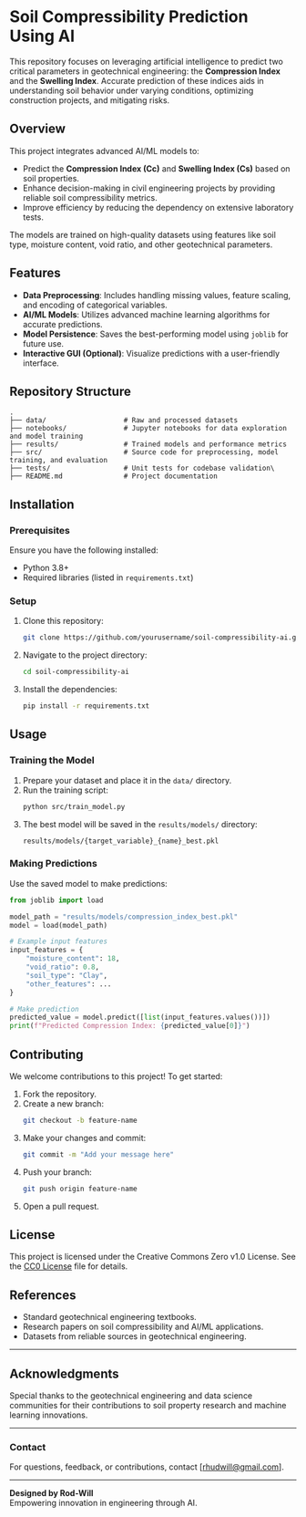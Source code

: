 # Soil Compressibility Prediction Using AI

This repository focuses on leveraging artificial intelligence to predict two critical parameters in geotechnical engineering: the **Compression Index** and the **Swelling Index**. Accurate prediction of these indices aids in understanding soil behavior under varying conditions, optimizing construction projects, and mitigating risks.

## Overview

This project integrates advanced AI/ML models to:

- Predict the **Compression Index (Cc)** and **Swelling Index (Cs)** based on soil properties.
- Enhance decision-making in civil engineering projects by providing reliable soil compressibility metrics.
- Improve efficiency by reducing the dependency on extensive laboratory tests.

The models are trained on high-quality datasets using features like soil type, moisture content, void ratio, and other geotechnical parameters.

## Features

- **Data Preprocessing**: Includes handling missing values, feature scaling, and encoding of categorical variables.
- **AI/ML Models**: Utilizes advanced machine learning algorithms for accurate predictions.
- **Model Persistence**: Saves the best-performing model using `joblib` for future use.
- **Interactive GUI (Optional)**: Visualize predictions with a user-friendly interface.

## Repository Structure

```plaintext
.
├── data/                   # Raw and processed datasets
├── notebooks/              # Jupyter notebooks for data exploration and model training
├── results/                # Trained models and performance metrics
├── src/                    # Source code for preprocessing, model training, and evaluation
├── tests/                  # Unit tests for codebase validation\
├── README.md               # Project documentation
```

## Installation

### Prerequisites

Ensure you have the following installed:

- Python 3.8+
- Required libraries (listed in `requirements.txt`)

### Setup

1. Clone this repository:
   ```bash
   git clone https://github.com/yourusername/soil-compressibility-ai.git
   ```

2. Navigate to the project directory:
   ```bash
   cd soil-compressibility-ai
   ```

3. Install the dependencies:
   ```bash
   pip install -r requirements.txt
   ```

## Usage

### Training the Model

1. Prepare your dataset and place it in the `data/` directory.
2. Run the training script:
   ```bash
   python src/train_model.py
   ```
3. The best model will be saved in the `results/models/` directory:
   ```plaintext
   results/models/{target_variable}_{name}_best.pkl
   ```

### Making Predictions

Use the saved model to make predictions:
```python
from joblib import load

model_path = "results/models/compression_index_best.pkl"
model = load(model_path)

# Example input features
input_features = {
    "moisture_content": 18,
    "void_ratio": 0.8,
    "soil_type": "Clay",
    "other_features": ...
}

# Make prediction
predicted_value = model.predict([list(input_features.values())])
print(f"Predicted Compression Index: {predicted_value[0]}")
```

## Contributing

We welcome contributions to this project! To get started:

1. Fork the repository.
2. Create a new branch:
   ```bash
   git checkout -b feature-name
   ```
3. Make your changes and commit:
   ```bash
   git commit -m "Add your message here"
   ```
4. Push your branch:
   ```bash
   git push origin feature-name
   ```
5. Open a pull request.

## License

This project is licensed under the Creative Commons Zero v1.0 License. See the [CC0 License](https://creativecommons.org/publicdomain/zero/1.0/) file for details.

## References

- Standard geotechnical engineering textbooks.
- Research papers on soil compressibility and AI/ML applications.
- Datasets from reliable sources in geotechnical engineering.

---
## Acknowledgments

Special thanks to the geotechnical engineering and data science communities for their contributions to soil property research and machine learning innovations.

---

### Contact

For questions, feedback, or contributions, contact [rhudwill@gmail.com].

---
**Designed by Rod-Will**  
Empowering innovation in engineering through AI.
```
